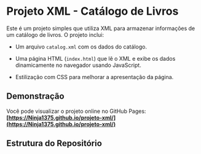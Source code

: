 # Projeto XML - Catálogo de Livros

Este é um projeto simples que utiliza XML para armazenar informações de um catálogo de livros. O projeto inclui:

- Um arquivo `catalog.xml` com os dados do catálogo.
  
- Uma página HTML (`index.html`) que lê o XML e exibe os dados dinamicamente no navegador usando JavaScript.

- Estilização com CSS para melhorar a apresentação da página.

## Demonstração

Você pode visualizar o projeto online no GitHub Pages:  
**[https://Ninja1375.github.io/projeto-xml/](https://Ninja1375.github.io/projeto-xml/)**

## Estrutura do Repositório

